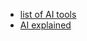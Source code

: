 - [list of AI tools](https://pharmapsychotic.com/tools.html)
- [AI explained](https://distill.pub/about/) 

